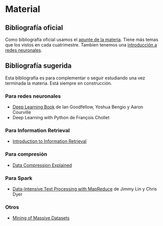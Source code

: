# Material

## Bibliografía oficial

Como bibliografía oficial usamos el [apunte de la materia](https://raw.githubusercontent.com/lrargerich/Apunte/master/apunte.pdf). Tiene más temas que los vistos en cada cuatrimestre.
Tambien tenemos una [introducción a redes neuronales](pdfs/intro_redes.pdf).

## Bibliografía sugerida

Esta bibliografía es para complementar o seguir estudiando una vez terminada la materia. Está siempre en construcción.

### Para redes neuronales

* [Deep Learning Book](https://www.deeplearningbook.org/) de Ian Goodfellow, Yoshua Bengio y Aaron Courville
* Deep Learning with Python de François Chollet

### Para Information Retrieval

* [Introduction to Information Retrieval](https://nlp.stanford.edu/IR-book/)

### Para compresión

* [Data Compression Explained](http://mattmahoney.net/dc/dce.html)

### Para Spark

* [Data-Intensive Text Processing with MapReduce](https://lintool.github.io/MapReduceAlgorithms/) de Jimmy Lin y Chris Dyer

### Otros

* [Mining of Massive Datasets](http://www.mmds.org/)
